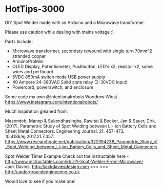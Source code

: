 # HotTips-3000
DIY Spot Welder made with an Arduino and a Microwave transformer.

Please use caution while dealing with mains voltage :)

  Parts Include:
  - Microwave transformer, secondary rewound with single turn 70mm^2 stranded copper
  - ArduinoProMini
  - OLED Display, Potentiometer, Pushbutton, LED's x2, resistor x2, some wires and perfboard
  - 5VDC 850mA switch mode USB power supply
  - 40 Ampere 24-380VAC Solid state relay (3-30VDC input)
  - Powercord, powerswitch, and enclosure

Some code my own @intentionalrobots
  Woodrow Wiest - https://www.instagram.com/intentionalrobots/
  


Much inspiration gleaned from:

  Masomtob, Manop & Sukondhasingha, Rawitat & Becker, Jan & Sauer, Dirk. (2017). 
  Parametric Study of Spot Welding between Li- ion Battery Cells and Sheet Metal Connectors. 
  Engineering Journal. 21. 457-473. 10.4186/ej.2017.21.7.457. 
  https://www.researchgate.net/publication/322394238_Parametric_Study_of_Spot_Welding_between_Li-ion_Battery_Cells_and_Sheet_Metal_Connectors
  
  Spot Welder Timer Example
  Check out the instructable here - http://www.instructables.com/id/DIY-Spot-Welder-From-Microwave/  
  Jack Davies, http://jackdaviesdesign.com <<< >>> http://undergroundengineering.co.uk

Would love to see if you make one!
